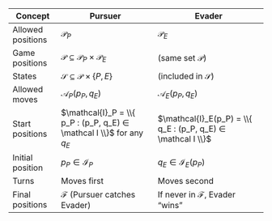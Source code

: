 | Concept                | Pursuer                                      | Evader                                       |
|------------------------|----------------------------------------------|----------------------------------------------|
| Allowed positions      | $\mathcal{P}_P$                              | $\mathcal{P}_E$                              |
| Game positions         | $\mathcal{P} \subseteq \mathcal{P}_P \times \mathcal{P}_E$ | (same set $\mathcal{P}$)                     |
| States                 | $\mathcal{S} \subseteq \mathcal{P} \times \{P, E\}$        | (included in $\mathcal{S}$)                  |
| Allowed moves          | $\mathcal{A}_P(p_P,q_E)$                     | $\mathcal{A}_E(p_P,q_E)$                     |
| Start positions        | $\mathcal{I}_P = \\{ p_P : (p_P, q_E) ∈ \mathcal I \\}$ for any $q_E$            | $\mathcal{I}_E(p_P) = \\{ q_E : (p_P, q_E) ∈ \mathcal I \\}$      |
| Initial position         | $p_P \in \mathcal{I}_P$                      | $q_E \in \mathcal{I}_E(p_P)$                 |
| Turns                  | Moves first                                  | Moves second                                 |
| Final positions        | $\mathcal{F}$ (Pursuer catches Evader)       | If never in $\mathcal{F}$, Evader “wins”     |
